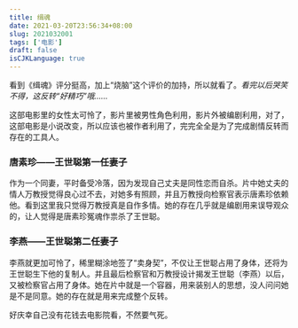 ```yaml
---
title: 缉魂
date: 2021-03-20T23:56:34+08:00
slug: 2021032001
tags: ['电影']
draft: false
isCJKLanguage: true
---
```


看到《缉魂》评分挺高，加上“烧脑”这个评价的加持，所以就看了。*看完以后哭笑不得，这反转“好精巧”哦……*

这部电影里的女性太可怜了，影片里被男性角色利用，影片外被编剧利用，对了，这部电影是小说改变，所以应该也被作者利用了，完完全全是为了完成剧情反转而存在的工具人。

### 唐素珍——王世聪第一任妻子

作为一个同妻，平时备受冷落，因为发现自己丈夫是同性恋而自杀。片中她丈夫的情人万教授觉得良心过不去，对她多有照顾，并且万教授向检察官表示唐素珍依赖他。看到这里我只觉得万教授真是自作多情。她的存在几乎就是编剧用来误导观众的，让人觉得是唐素珍冤魂作祟杀了王世聪。

### 李燕——王世聪第二任妻子

李燕就更加可怜了，稀里糊涂地签了“卖身契”，不仅让王世聪占用了身体，还将为王世聪生下他的复制人。并且最后检察官和万教授设计揭发王世聪（李燕）以后，又被检察官占用了身体。她在片中就是一个容器，用来装别人的思想，没人问问她是不是同意。她的存在就是用来完成整个反转。

好庆幸自己没有花钱去电影院看，不然要气死。
